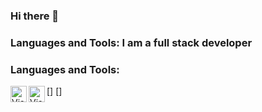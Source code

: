 ### Hi there 👋

<!--
**iercetin/iercetin** is a ✨ _special_ ✨ repository because its `README.md` (this file) appears on your GitHub profile.

Here are some ideas to get you started:

- 🔭 I’m currently working on a Comprehensive Online School Project
- 🌱 I’m currently learning Competitive Programming
- 👯 I’m looking to collaborate on ...
- 🤔 I’m looking for help with ...
- 💬 Ask me about ...
- 📫 How to reach me: ...
- 😄 Pronouns: ...
- ⚡ Fun fact: ...
-->
### Languages and Tools: I am a full stack developer

### Languages and Tools:

[<img align="left" alt="Visual Studio Code" width="26px" src="https://upload.wikimedia.org/wikipedia/commons/thumb/c/c3/Python-logo-notext.svg/1200px-Python-logo-notext.svg.png" />]
[<img align="left" alt="Visual Studio Code" width="26px" src="https://www.djangoproject.com/m/img/logos/django-logo-negative.png" />]

<!--
-->
